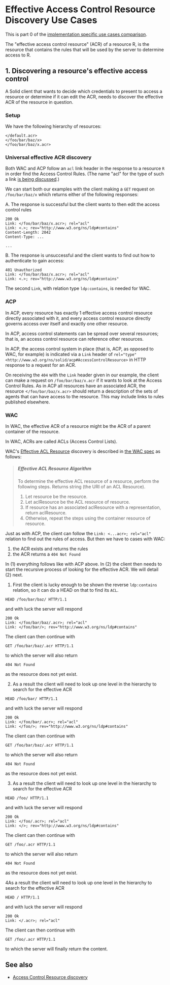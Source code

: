 # Effective Access Control Resource Discovery Use Cases

This is part 0 of the [implementation specific use cases comparison](./use-cases.md).

The "effective access control resource" (ACR) of a resource R, is the resource that contains the rules that will be used by the server to determine access to R.


## 1. Discovering a resource's effective access control

A Solid client that wants to decide which credentials to present to access a resource or determine if it can edit the ACR, needs to discover the effective ACR of the resource in question.

### Setup

We have the following hierarchy of resources:

```turtle  
</default.acr>
</foo/bar/baz/x>
</foo/bar/baz/x.acr>
```

### Universal effective ACR discovery

Both WAC and ACP follow an `acl` link header in the response to a resource `R` in order find the Access Control Rules. 
(The name "acl" for the type of such a link [is being discussed](https://github.com/solid/authorization-panel/issues/228).) 


We can start both our examples with the client making a `GET` request on `/foo/bar/baz/x` which returns either of the following responses:

  A. The response is successful but the client wants to then edit the access control rules
```HTTP
200 Ok
Link: </foo/bar/baz/x.acr>; rel="acl"
Link: <.>; rev="http://www.w3.org/ns/ldp#contains"
Content-Length: 2042
Content-Type: ...

...
```
  B. The response is unsuccessful and the client wants to find out how to authenticate to gain access:
```HTTP
401 Unauthorized
Link: </foo/bar/baz/x.acr>; rel="acl"
Link: <.>; rev="http://www.w3.org/ns/ldp#contains"
```

The second `Link`, with relation type `ldp:contains`, is needed for WAC.

### ACP

In ACP, every resource has exactly 1 effective access control resource directly associated with it, and every access control resource directly governs access over itself and exactly one other resource.

In ACP, access control statements can be spread over several resources; that is, an access control resource can reference other resources.

In ACP, the access control system in place (that is, ACP, as opposed to WAC, for example) is indicated via a `Link` header of `rel="type"` `<http://www.w3.org/ns/solid/acp#AccessControlResource>` in HTTP response to a request for an ACR.

On receiving the `404` with the `Link` header given in our example, the client can make a request on `/foo/bar/baz/x.acr` if it wants to look at the Access Control Rules. 
As in ACP all resources have an associated ACR, the resource <`/foo/bar/baz/x.acr>` should return a description of the sets of agents that can have access to the resource. 
This may include links to rules published elsewhere.

### WAC

In WAC, the effective ACR of a resource might be the ACR of a parent container of the resource.

In WAC, ACRs are called ACLs (Access Control Lists).

WAC's [Effective ACL Resource](https://solid.github.io/web-access-control-spec/#effective-acl-resource) discovery is described in [the WAC spec](https://solid.github.io/web-access-control-spec/) as follows:

> ##### Effective ACL Resource Algorithm
> To determine the effective ACL resource of a resource, perform the following steps. Returns string (the URI of an ACL Resource).
>
> 1. Let resource be the resource.
> 2. Let aclResource be the ACL resource of resource.
> 3. If resource has an associated aclResource with a representation, return aclResource.
> 4. Otherwise, repeat the steps using the container resource of resource.

Just as with ACP, the client can follow the `Link: <...acr>; rel="acl"` relation to find out the rules of access. 
But then we have to cases with WAC:

1. the ACR exists and returns the rules 
2. the ACR returns a `404 Not Found`

In (1) everything follows like with ACP above.
In (2) the client then needs to start the recursive process of looking for the effective ACR. 
We will detail (2) next.

1. First the client is lucky enough to be shown the reverse `ldp:contains` relation, so it can do a HEAD on that to find its `ACL`.
```HTTP
HEAD /foo/bar/baz/ HTTP/1.1
```
and with luck the server will respond
```HTTP
200 Ok
Link: </foo/bar/baz/.acr>; rel="acl"
Link: </foo/bar/>; rev="http://www.w3.org/ns/ldp#contains"
```
The client can then continue with
```HTTP
GET /foo/bar/baz/.acr HTTP/1.1
```
to which the server will also return
```HTTP
404 Not Found
```
as the resource does not yet exist.

2. As a result the client will need to look up one level in the hierarchy to search for the effective ACR
```HTTP
HEAD /foo/bar/ HTTP/1.1
```
and with luck the server will respond
```HTTP
200 Ok
Link: </foo/bar/.acr>; rel="acl"
Link: </foo/>; rev="http://www.w3.org/ns/ldp#contains"
```
The client can then continue with
```HTTP
GET /foo/bar/baz/.acr HTTP/1.1
```
to which the server will also return
```HTTP
404 Not Found
```
as the resource does not yet exist.

3. As a result the client will need to look up one level in the hierarchy to search for the effective ACR
```HTTP
HEAD /foo/ HTTP/1.1
```
and with luck the server will respond
```HTTP
200 Ok
Link: </foo/.acr>; rel="acl"
Link: </>; rev="http://www.w3.org/ns/ldp#contains"
```
The client can then continue with
```HTTP
GET /foo/.acr HTTP/1.1
```
to which the server will also return
```HTTP
404 Not Found
```
as the resource does not yet exist.

4As a result the client will need to look up one level in the hierarchy to search for the effective ACR
```HTTP
HEAD / HTTP/1.1
```
and with luck the server will respond

```HTTP
200 Ok
Link: </.acr>; rel="acl"
```
The client can then continue with
```HTTP
GET /foo/.acr HTTP/1.1
```
to which the server will finally return the content.

## See also

- [Access Control Resource discovery](https://github.com/solid/authorization-panel/issues/228)
